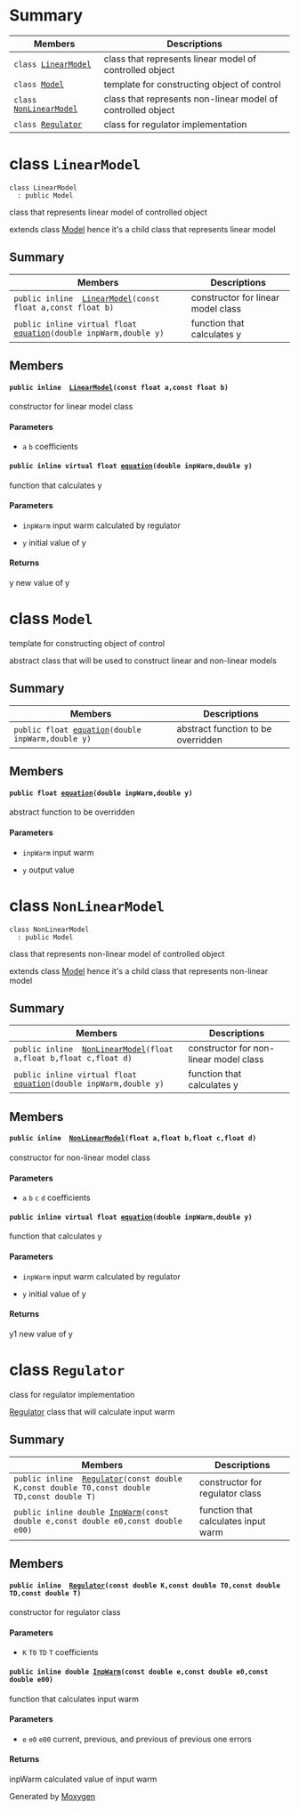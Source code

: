 # Summary

 Members                        | Descriptions                                
--------------------------------|---------------------------------------------
`class `[`LinearModel`](#class_linear_model) | class that represents linear model of controlled object
`class `[`Model`](#class_model) | template for constructing object of control
`class `[`NonLinearModel`](#class_non_linear_model) | class that represents non-linear model of controlled object
`class `[`Regulator`](#class_regulator) | class for regulator implementation

# class `LinearModel`

```
class LinearModel
  : public Model
```  

class that represents linear model of controlled object

extends class [Model](#class_model) hence it's a child class that represents linear model

## Summary

 Members                        | Descriptions                                
--------------------------------|---------------------------------------------
`public inline  `[`LinearModel`](#class_linear_model_1a5c722821b5adf7f20c336a299b6cc269)`(const float a,const float b)` | constructor for linear model class 
`public inline virtual float `[`equation`](#class_linear_model_1af55f61d71a93f7ef12d69d8b6c2755f2)`(double inpWarm,double y)` | function that calculates y 

## Members

#### `public inline  `[`LinearModel`](#class_linear_model_1a5c722821b5adf7f20c336a299b6cc269)`(const float a,const float b)` 

constructor for linear model class 
#### Parameters
* `a` `b` coefficients

#### `public inline virtual float `[`equation`](#class_linear_model_1af55f61d71a93f7ef12d69d8b6c2755f2)`(double inpWarm,double y)` 

function that calculates y 
#### Parameters
* `inpWarm` input warm calculated by regulator 

* `y` initial value of y 

#### Returns
y new value of y

# class `Model` 

template for constructing object of control

abstract class that will be used to construct linear and non-linear models

## Summary

 Members                        | Descriptions                                
--------------------------------|---------------------------------------------
`public float `[`equation`](#class_model_1a772188a332543b15ce764ffb52e7f1d2)`(double inpWarm,double y)` | abstract function to be overridden 

## Members

#### `public float `[`equation`](#class_model_1a772188a332543b15ce764ffb52e7f1d2)`(double inpWarm,double y)` 

abstract function to be overridden 
#### Parameters
* `inpWarm` input warm 

* `y` output value

# class `NonLinearModel`

```
class NonLinearModel
  : public Model
```  

class that represents non-linear model of controlled object

extends class [Model](#class_model) hence it's a child class that represents non-linear model

## Summary

 Members                        | Descriptions                                
--------------------------------|---------------------------------------------
`public inline  `[`NonLinearModel`](#class_non_linear_model_1acdbfe9c5e0bf3bded2c00352b299a3bf)`(float a,float b,float c,float d)` | constructor for non-linear model class 
`public inline virtual float `[`equation`](#class_non_linear_model_1aecbfc7aa14bddc5553ef3443c7e3fd25)`(double inpWarm,double y)` | function that calculates y 

## Members

#### `public inline  `[`NonLinearModel`](#class_non_linear_model_1acdbfe9c5e0bf3bded2c00352b299a3bf)`(float a,float b,float c,float d)` 

constructor for non-linear model class 
#### Parameters
* `a` `b` `c` `d` coefficients

#### `public inline virtual float `[`equation`](#class_non_linear_model_1aecbfc7aa14bddc5553ef3443c7e3fd25)`(double inpWarm,double y)` 

function that calculates y 
#### Parameters
* `inpWarm` input warm calculated by regulator 

* `y` initial value of y 

#### Returns
y1 new value of y

# class `Regulator` 

class for regulator implementation

[Regulator](#class_regulator) class that will calculate input warm

## Summary

 Members                        | Descriptions                                
--------------------------------|---------------------------------------------
`public inline  `[`Regulator`](#class_regulator_1aedb45b9c3df014093c4991acd526a2bf)`(const double K,const double T0,const double TD,const double T)` | constructor for regulator class 
`public inline double `[`InpWarm`](#class_regulator_1a15ccfbe686d6feec4427dc765d91f3a2)`(const double e,const double e0,const double e00)` | function that calculates input warm 

## Members

#### `public inline  `[`Regulator`](#class_regulator_1aedb45b9c3df014093c4991acd526a2bf)`(const double K,const double T0,const double TD,const double T)` 

constructor for regulator class 
#### Parameters
* `K` `T0` `TD` `T` coefficients

#### `public inline double `[`InpWarm`](#class_regulator_1a15ccfbe686d6feec4427dc765d91f3a2)`(const double e,const double e0,const double e00)` 

function that calculates input warm 
#### Parameters
* `e` `e0` `e00` current, previous, and previous of previous one errors 

#### Returns
inpWarm calculated value of input warm

Generated by [Moxygen](https://sourcey.com/moxygen)
